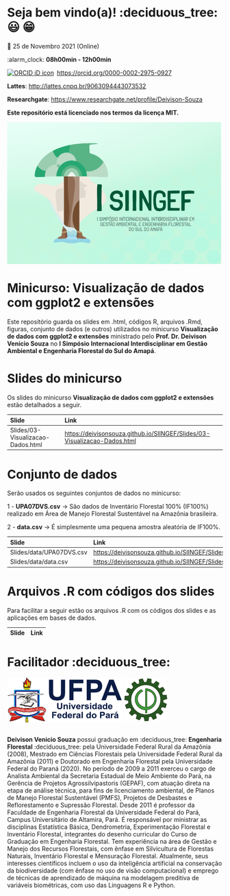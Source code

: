 
<!-- README.md is generated from README.Rmd. Please edit that file.. -->
<!-- badges: start -->
<!-- badges: end -->
<!-- Emprestei a função list_github_files() da Curso-R. (https://github.com/curso-r). A ideia desse readme emprestei da Curso-R. Achei excelente!-->

# Seja bem vindo(a)! :deciduous\_tree: :smiley: :grin:

:calendar: 25 de Novembro 2021 (Online)

:alarm\_clock: **08h00min - 12h00min**

<div itemscope="" itemtype="https://schema.org/Person">

<a itemprop="sameAs" content="https://orcid.org/0000-0002-2975-0927" href="https://orcid.org/0000-0002-2975-0927" target="orcid.widget" rel="me noopener noreferrer" style="vertical-align:top;"><img src="https://orcid.org/sites/default/files/images/orcid_16x16.png" style="width:1em;margin-right:.5em;" alt="ORCID iD icon">https://orcid.org/0000-0002-2975-0927</a>

</div>

**Lattes**: <http://lattes.cnpq.br/9063094443073532>

**Researchgate**: <https://www.researchgate.net/profile/Deivison-Souza>

**Este repositório está licenciado nos termos da licença MIT.**

<div>
<img src="Slides/fig/slide-title/SIINGEF.jpg" width="500" align="middle" class="center">
<div>

# Minicurso: Visualização de dados com ggplot2 e extensões

Este repositório guarda os slides em .html, códigos R, arquivos .Rmd,
figuras, conjunto de dados (e outros) utilizados no minicurso
**Visualização de dados com ggplot2 e extensões** ministrado pelo
**Prof. Dr. Deivison Venicio Souza** no **I Simpósio Internacional
Interdisciplinar em Gestão Ambiental e Engenharia Florestal do Sul do
Amapá**.

# Slides do minicurso

Os slides do minicurso **Visualização de dados com ggplot2 e extensões**
estão detalhados a seguir.

| Slide                             | Link                                                                        |
|:----------------------------------|:----------------------------------------------------------------------------|
| Slides/03-Visualizacao-Dados.html | <https://deivisonsouza.github.io/SIINGEF/Slides/03-Visualizacao-Dados.html> |

# Conjunto de dados

Serão usados os seguintes conjuntos de dados no minicurso:

1 - **UPA07DVS.csv** → São dados de Inventário Florestal 100% (IF100%)
realizado em Área de Manejo Florestal Sustentável na Amazônia
brasileira.

2 - **data.csv** → É simplesmente uma pequena amostra aleatória de
IF100%.

| Slide                    | Link                                                               |
|:-------------------------|:-------------------------------------------------------------------|
| Slides/data/UPA07DVS.csv | <https://deivisonsouza.github.io/SIINGEF/Slides/data/UPA07DVS.csv> |
| Slides/data/data.csv     | <https://deivisonsouza.github.io/SIINGEF/Slides/data/data.csv>     |

# Arquivos .R com códigos dos slides

Para facilitar a seguir estão os arquivos .R com os códigos dos slides e
as aplicações em bases de dados.

| Slide | Link |
|:------|:-----|

# Facilitador :deciduous\_tree:

<div>
<img src="Slides/fig/slide-title/ufpa2.png" width="270" align="middle" class="center">
<img src="Slides/fig/slide-title/forest.png" width="100" align="middle" class="center">
<div>

<br>

**Deivison Venicio Souza** possui graduação em :deciduous\_tree:
**Engenharia Florestal** :deciduous\_tree: pela Universidade Federal
Rural da Amazônia (2008), Mestrado em Ciências Florestais pela
Universidade Federal Rural da Amazônia (2011) e Doutorado em Engenharia
Florestal pela Universidade Federal do Paraná (2020). No período de 2009
a 2011 exerceu o cargo de Analista Ambiental da Secretaria Estadual de
Meio Ambiente do Pará, na Gerência de Projetos Agrossilvipastoris
(GEPAF), com atuação direta na etapa de análise técnica, para fins de
licenciamento ambiental, de Planos de Manejo Florestal Sustentável
(PMFS), Projetos de Desbastes e Reflorestamento e Supressão Florestal.
Desde 2011 é professor da Faculdade de Engenharia Florestal da
Universidade Federal do Pará, Campus Universitário de Altamira, Pará. É
responsável por ministrar as disciplinas Estatística Básica,
Dendrometria, Experimentação Florestal e Inventário Florestal,
integrantes do desenho curricular do Curso de Graduação em Engenharia
Florestal. Tem experiência na área de Gestão e Manejo dos Recursos
Florestais, com ênfase em Silvicultura de Florestas Naturais, Inventário
Florestal e Mensuração Florestal. Atualmente, seus interesses
científicos incluem o uso da inteligência artificial na conservação da
biodiversidade (com ênfase no uso de visão computacional) e emprego de
técnicas de aprendizado de máquina na modelagem preditiva de variáveis
biométricas, com uso das Linguagens R e Python.
